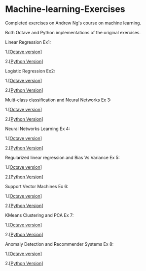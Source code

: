 # Machine-learning-Exercises
Completed exercises on Andrew Ng's course on machine learning.

Both Octave and Python implementations of the original exercises.

Linear Regression Ex1: 

  1.[[Octave version](https://github.com/amayomode/Machine-learning-Exercises/tree/master/ex1)] 
  
  2.[[Python Version](https://github.com/amayomode/Machine-learning-Exercises/blob/master/ex1%20python/Linear%20Regression.ipynb)]

Logistic Regression Ex2:

  1.[[Octave version](https://github.com/amayomode/Machine-learning-Exercises/tree/master/ex2)]
  
  2.[[Python Version](https://github.com/amayomode/Machine-learning-Exercises/blob/master/ex2%20python/Logistic%20Regression.ipynb)]

Multi-class classification and Neural Networks Ex 3:

  1.[[Octave version](https://github.com/amayomode/Machine-learning-Exercises/tree/master/ex3)]
  
  2.[[Python Version](https://github.com/amayomode/Machine-learning-Exercises/blob/master/ex3%20python/Multi-class%20classification%20and%20Neural%20networks.ipynb)]

Neural Networks Learning Ex 4:

  1.[[Octave version](https://github.com/amayomode/Machine-learning-Exercises/tree/master/ex4)]
  
  2.[[Python Version](https://github.com/amayomode/Machine-learning-Exercises/blob/master/ex4%20python/Neural-Networks-Learning.ipynb)]

Regularized linear regression and Bias Vs Variance Ex 5:

  1.[[Octave version](https://github.com/amayomode/Machine-learning-Exercises/tree/master/ex5)]
  
  2.[[Python Version](https://github.com/amayomode/Machine-learning-Exercises/blob/master/ex5%20python/Regularized-Linear-Regression-BiasVsVariance.ipynb)]

Support Vector Machines Ex 6:

  1.[[Octave version](https://github.com/amayomode/Machine-learning-Exercises/tree/master/ex6)]

  2.[[Python Version](https://github.com/amayomode/Machine-learning-Exercises/blob/master/ex6%20python/SupportVectorMachine.ipynb)]

KMeans Clustering and PCA Ex 7:

  1.[[Octave version](https://github.com/amayomode/Machine-learning-Exercises/tree/master/ex7)]
  
  2.[[Python Version](https://github.com/amayomode/Machine-learning-Exercises/blob/master/ex7%20python/KmeansAndPCA.ipynb)]

Anomaly Detection and Recommender Systems Ex 8:

  1.[[Octave version](https://github.com/amayomode/Machine-learning-Exercises/tree/master/ex8)]
  
  2.[[Python Version](https://github.com/amayomode/Machine-learning-Exercises/blob/master/ex8%20python/Anomaly%20Detection%20and%20Recommender%20Systems.ipynb)]
